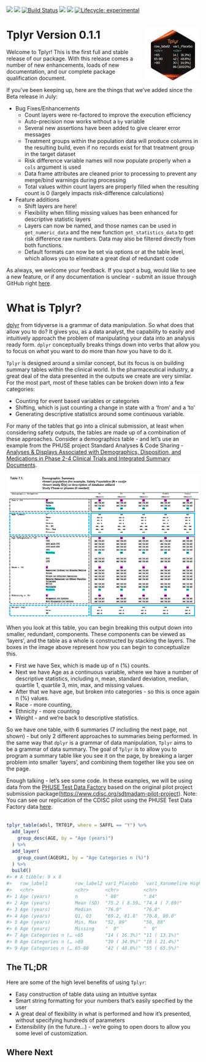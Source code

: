 [<img src="https://img.shields.io/badge/Slack-OSTCR-blue?style=flat&logo=slack">](https://ostinclinicalresearch.slack.com)
[<img src="https://img.shields.io/badge/Slack-RValidationHub-blue?style=flat&logo=slack">](https://RValidationHub.slack.com)
[![Build Status](https://travis-ci.com/atorus-research/tplyr.svg?branch=master)](https://travis-ci.com/atorus-research/tplyr)
[<img src="https://img.shields.io/codecov/c/github/atorus-research/tplyr">](https://codecov.io/gh/atorus-research/tplyr)
[<img src="https://img.shields.io/github/license/atorus-research/tplyr">](https://github.com/atorus-research/Tplyr/blob/master/LICENSE.md)
[![Lifecycle: experimental](https://img.shields.io/badge/lifecycle-experimental-orange.svg)](https://www.tidyverse.org/lifecycle/#experimental)


Tplyr Version 0.1.1 <a href='https://github.com/atorus-research/Tplyr'><img src='man/figures/logo.png' align="right" height="139" /></a>
===================

Welcome to Tplyr! This is the first full and stable release of our
package. With this release comes a number of new enhancements, loads of
new documentation, and our complete package qualification document.

If you’ve been keeping up, here are the things that we’ve added since
the Beta release in July:

-   Bug Fixes/Enhancements
    -   Count layers were re-factored to improve the execution
        efficiency
    -   Auto-precision now works without a `by` variable
    -   Several new assertions have been added to give clearer error
        messages
    -   Treatment groups within the population data will produce columns
        in the resulting build, even if no records exist for that
        treatment group in the target dataset
    -   Risk difference variable names will now populate properly when a
        `cols` argument is used
    -   Data frame attributes are cleaned prior to processing to prevent
        any merge/bind warnings during processing
    -   Total values within count layers are properly filled when the
        resulting count is 0 (largely impacts risk-difference
        calculations)
-   Feature additions
    -   Shift layers are here!
    -   Flexibility when filling missing values has been enhanced for
        descriptive statistic layers
    -   Layers can now be named, and those names can be used in
        `get_numeric_data` and the new function `get_statistics_data` to
        get risk difference raw numbers. Data may also be filtered
        directly from both functions.
    -   Default formats can now be set via options or at the table
        level, which allows you to eliminate a great deal of redundant
        code

As always, we welcome your feedback. If you spot a bug, would like to
see a new feature, or if any documentation is unclear - submit an issue
through GitHub right
[here](https://github.com/atorus-research/Tplyr/issues).

What is Tplyr?
==============

[dplyr](https://dplyr.tidyverse.org/) from tidyverse is a grammar of
data manipulation. So what does that allow you to do? It gives you, as a
data analyst, the capability to easily and intuitively approach the
problem of manipulating your data into an analysis ready form. `dplyr`
conceptually breaks things down into verbs that allow you to focus on
*what* you want to do more than *how* you have to do it.

`Tplyr` is designed around a similar concept, but its focus is on
building summary tables within the clinical world. In the pharmaceutical
industry, a great deal of the data presented in the outputs we create
are very similar. For the most part, most of these tables can be broken
down into a few categories:

-   Counting for event based variables or categories
-   Shifting, which is just counting a change in state with a ‘from’ and
    a ‘to’
-   Generating descriptive statistics around some continuous variable.

For many of the tables that go into a clinical submission, at least when
considering safety outputs, the tables are made up of a combination of
these approaches. Consider a demographics table - and let’s use an
example from the PHUSE project Standard Analyses & Code Sharing -
[Analyses & Displays Associated with Demographics, Disposition, and
Medications in Phase 2-4 Clinical Trials and Integrated Summary
Documents](https://www.phusewiki.org/docs/WorkingGroups/New%20Template%20Deliverables/Standard%20Analyses%20&%20Code%20Sharing/Analyses%20and%20Displays%20Associated%20with%20Demographics,%20Disposition%20&%20Medications.pdf).

![Demographics Table](./vignettes/demo_table.png)

When you look at this table, you can begin breaking this output down
into smaller, redundant, components. These components can be viewed as
‘layers’, and the table as a whole is constructed by stacking the
layers. The boxes in the image above represent how you can begin to
conceptualize this.

-   First we have Sex, which is made up of n (%) counts.
-   Next we have Age as a continuous variable, where we have a number of
    descriptive statistics, including n, mean, standard deviation,
    median, quartile 1, quartile 3, min, max, and missing values.
-   After that we have age, but broken into categories - so this is once
    again n (%) values.
-   Race - more counting,
-   Ethnicity - more counting
-   Weight - and we’re back to descriptive statistics.

So we have one table, with 6 summaries (7 including the next page, not
shown) - but only 2 different approaches to summaries being performed.
In the same way that `dplyr` is a grammar of data manipulation, `Tplyr`
aims to be a grammar of data summary. The goal of `Tplyr` is to allow
you to program a summary table like you see it on the page, by breaking
a larger problem into smaller ‘layers’, and combining them together like
you see on the page.

Enough talking - let’s see some code. In these examples, we will be
using data from the [PHUSE Test Data
Factory](https://www.phusewiki.org/wiki/index.php?title=WG5_Project_09)
based on the original pilot project submission
package(https://www.cdisc.org/sdtmadam-pilot-project). Note: You can
see our replication of the CDISC pilot using the PHUSE Test Data Factory
data [here](https://github.com/atorus-research/CDISC_pilot_replication).

``` r

tplyr_table(adsl, TRT01P, where = SAFFL == "Y") %>% 
  add_layer(
    group_desc(AGE, by = "Age (years)")
  ) %>% 
  add_layer(
    group_count(AGEGR1, by = "Age Categories n (%)")
  ) %>% 
  build()
#> # A tibble: 9 x 8
#>   row_label1          row_label2 var1_Placebo  `var1_Xanomeline High Do… `var1_Xanomeline Low Do… ord_layer_index ord_layer_1 ord_layer_2
#>   <chr>               <chr>      <chr>         <chr>                     <chr>                              <int>       <int>       <dbl>
#> 1 Age (years)         n          " 86"         " 84"                     " 84"                                  1           1           1
#> 2 Age (years)         Mean (SD)  "75.2 ( 8.59… "74.4 ( 7.89)"            "75.7 ( 8.29)"                         1           1           2
#> 3 Age (years)         Median     "76.0"        "76.0"                    "77.5"                                 1           1           3
#> 4 Age (years)         Q1, Q3     "69.2, 81.8"  "70.8, 80.0"              "71.0, 82.0"                           1           1           4
#> 5 Age (years)         Min, Max   "52, 89"      "56, 88"                  "51, 88"                               1           1           5
#> 6 Age (years)         Missing    "  0"         "  0"                     "  0"                                  1           1           6
#> 7 Age Categories n (… <65        "14 ( 16.3%)" "11 ( 13.1%)"             " 8 (  9.5%)"                          2           1           1
#> 8 Age Categories n (… >80        "30 ( 34.9%)" "18 ( 21.4%)"             "29 ( 34.5%)"                          2           1           2
#> 9 Age Categories n (… 65-80      "42 ( 48.8%)" "55 ( 65.5%)"             "47 ( 56.0%)"                          2           1           3
```

The TL;DR
---------

Here are some of the high level benefits of using `Tplyr`:

-   Easy construction of table data using an intuitive syntax
-   Smart string formatting for your numbers that’s easily specified by
    the user
-   A great deal of flexibility in what is performed and how it’s
    presented, without specifying hundreds of parameters
-   Extensibility (in the future…) - we’re going to open doors to allow
    you some level of customization.

Where Next
----------

<TBD>
